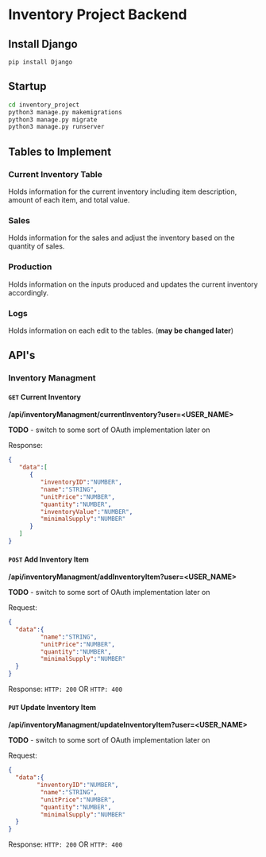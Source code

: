 # Inventory Project Backend

## Install Django

`pip install Django`

## Startup

```bash
cd inventory_project
python3 manage.py makemigrations
python3 manage.py migrate
python3 manage.py runserver
```

## Tables to Implement

### Current Inventory Table

Holds information for the current inventory including item description, 
amount of each item, and total value.

### Sales

Holds information for the sales and adjust the inventory based on the
quantity of sales.

### Production

Holds information on the inputs produced and updates the current 
inventory accordingly.

### Logs
Holds information on each edit to the tables. (**may be changed later**)

## API's

### Inventory Managment

#### `GET` Current Inventory
**/api/inventoryManagment/currentInventory?user=<USER_NAME>**

**TODO** - switch to some sort of OAuth implementation later on

Response:

```json
{
   "data":[
      {
         "inventoryID":"NUMBER",
         "name":"STRING",
         "unitPrice":"NUMBER",
         "quantity":"NUMBER",
         "inventoryValue":"NUMBER",
         "minimalSupply":"NUMBER"
      }
   ]
}
```

#### `POST` Add Inventory Item
**/api/inventoryManagment/addInventoryItem?user=<USER_NAME>**

**TODO** - switch to some sort of OAuth implementation later on

Request:
```json
{
  "data":{
         "name":"STRING",
         "unitPrice":"NUMBER",
         "quantity":"NUMBER",
         "minimalSupply":"NUMBER"
  }
}
```

Response:
`HTTP: 200` OR `HTTP: 400`

#### `PUT` Update Inventory Item
**/api/inventoryManagment/updateInventoryItem?user=<USER_NAME>**

**TODO** - switch to some sort of OAuth implementation later on

Request:
```json
{
  "data":{
        "inventoryID":"NUMBER",
         "name":"STRING",
         "unitPrice":"NUMBER",
         "quantity":"NUMBER",
         "minimalSupply":"NUMBER"
  }
}
```

Response:
`HTTP: 200` OR `HTTP: 400`
